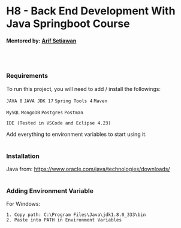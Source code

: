 # H8 - Back End Development With Java Springboot Course

#### Mentored by: [Arif Setiawan](https://github.com/arifswn)
\
&nbsp;

### Requirements

To run this project, you will need to add / install the followings: 

`JAVA 8` `JAVA JDK 17` `Spring Tools 4` `Maven`

`MySQL` `MongoDB` `Postgres` `Postman`

`IDE (Tested in VSCode and Eclipse 4.23)`


Add everything to environment variables to start using it.
\
&nbsp;

### Installation

Java from: https://www.oracle.com/java/technologies/downloads/
\
&nbsp;

### Adding Environment Variable

For Windows:

    1. Copy path: C:\Program Files\Java\jdk1.8.0_333\bin
    2. Paste into PATH in Environment Variables
\
&nbsp;
